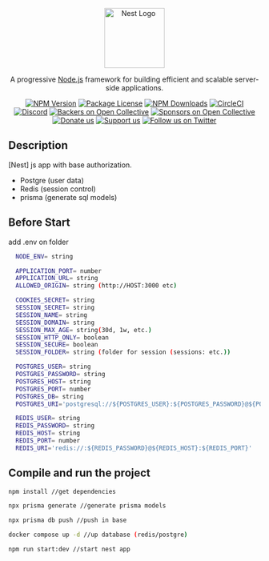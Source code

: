 <p align="center">
  <a href="http://nestjs.com/" target="blank"><img src="https://nestjs.com/img/logo-small.svg" width="120" alt="Nest Logo" /></a>
</p>

[circleci-image]: https://img.shields.io/circleci/build/github/nestjs/nest/master?token=abc123def456
[circleci-url]: https://circleci.com/gh/nestjs/nest

  <p align="center">A progressive <a href="http://nodejs.org" target="_blank">Node.js</a> framework for building efficient and scalable server-side applications.</p>
    <p align="center">
<a href="https://www.npmjs.com/~nestjscore" target="_blank"><img src="https://img.shields.io/npm/v/@nestjs/core.svg" alt="NPM Version" /></a>
<a href="https://www.npmjs.com/~nestjscore" target="_blank"><img src="https://img.shields.io/npm/l/@nestjs/core.svg" alt="Package License" /></a>
<a href="https://www.npmjs.com/~nestjscore" target="_blank"><img src="https://img.shields.io/npm/dm/@nestjs/common.svg" alt="NPM Downloads" /></a>
<a href="https://circleci.com/gh/nestjs/nest" target="_blank"><img src="https://img.shields.io/circleci/build/github/nestjs/nest/master" alt="CircleCI" /></a>
<a href="https://discord.gg/G7Qnnhy" target="_blank"><img src="https://img.shields.io/badge/discord-online-brightgreen.svg" alt="Discord"/></a>
<a href="https://opencollective.com/nest#backer" target="_blank"><img src="https://opencollective.com/nest/backers/badge.svg" alt="Backers on Open Collective" /></a>
<a href="https://opencollective.com/nest#sponsor" target="_blank"><img src="https://opencollective.com/nest/sponsors/badge.svg" alt="Sponsors on Open Collective" /></a>
  <a href="https://paypal.me/kamilmysliwiec" target="_blank"><img src="https://img.shields.io/badge/Donate-PayPal-ff3f59.svg" alt="Donate us"/></a>
    <a href="https://opencollective.com/nest#sponsor"  target="_blank"><img src="https://img.shields.io/badge/Support%20us-Open%20Collective-41B883.svg" alt="Support us"></a>
  <a href="https://twitter.com/nestframework" target="_blank"><img src="https://img.shields.io/twitter/follow/nestframework.svg?style=social&label=Follow" alt="Follow us on Twitter"></a>
</p>
  <!--[![Backers on Open Collective](https://opencollective.com/nest/backers/badge.svg)](https://opencollective.com/nest#backer)
  [![Sponsors on Open Collective](https://opencollective.com/nest/sponsors/badge.svg)](https://opencollective.com/nest#sponsor)-->

## Description

[Nest] js app with base authorization.

- Postgre (user data)
- Redis (session control)
- prisma (generate sql models)

## Before Start

add .env on folder

```bash
  NODE_ENV= string

  APPLICATION_PORT= number
  APPLICATION_URL= string
  ALLOWED_ORIGIN= string (http://HOST:3000 etc)

  COOKIES_SECRET= string
  SESSION_SECRET= string
  SESSION_NAME= string
  SESSION_DOMAIN= string
  SESSION_MAX_AGE= string(30d, 1w, etc.)
  SESSION_HTTP_ONLY= boolean
  SESSION_SECURE= boolean
  SESSION_FOLDER= string (folder for session (sessions: etc.))

  POSTGRES_USER= string
  POSTGRES_PASSWORD= string
  POSTGRES_HOST= string
  POSTGRES_PORT= number
  POSTGRES_DB= string
  POSTGRES_URI='postgresql://${POSTGRES_USER}:${POSTGRES_PASSWORD}@${POSTGRES_HOST}:${POSTGRES_PORT}/${POSTGRES_DB}' string

  REDIS_USER= string
  REDIS_PASSWORD= string
  REDIS_HOST= string
  REDIS_PORT= number
  REDIS_URI='redis://:${REDIS_PASSWORD}@${REDIS_HOST}:${REDIS_PORT}'
```

## Compile and run the project

```bash
npm install //get dependencies

npx prisma generate //generate prisma models

npx prisma db push //push in base

docker compose up -d //up database (redis/postgre)

npm run start:dev //start nest app
```
